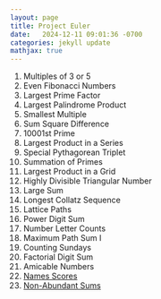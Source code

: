 ```yaml
---
layout: page
title: Project Euler
date:   2024-12-11 09:01:36 -0700
categories: jekyll update
mathjax: true
---
```

<ol>
	   <li>Multiples of 3 or 5</li> 
	   <li>Even Fibonacci Numbers</li>
	   <li>Largest Prime Factor</li>
	   <li>Largest Palindrome Product</li>	   
	   <li>Smallest Multiple</li>
	   <li>Sum Square Difference</li>
	   <li>10001st Prime</li>
	   <li>Largest Product in a Series</li>
	   <li>Special Pythagorean Triplet</li>
	   <li>Summation of Primes</li>
	   <li>Largest Product in a Grid</li>
	   <li>Highly Divisible Triangular Number</li>
	   <li>Large Sum</li>
	   <li>Longest Collatz Sequence</li>
	   <li>Lattice Paths</li>
	   <li>Power Digit Sum</li>
	   <li>Number Letter Counts</li>
	   <li>Maximum Path Sum I</li>
	   <li>Counting Sundays</li>
	   <li>Factorial Digit Sum</li>
	   <li>Amicable Numbers</li>	   
	   <li><a href="/jekyll/update/2024/12/10/project-euler-22-names-scores.html">
        Names Scores
       </a></li>
	   <li><a href="/jekyll/update/2024/12/01/project-euler-23-non-abundant-sums.html">
        Non-Abundant Sums
       </a></li>
   </ol>
<br>
